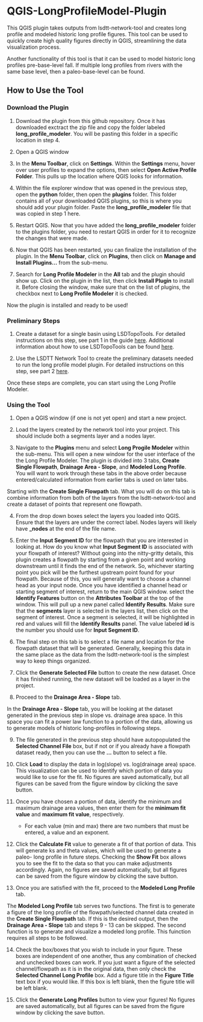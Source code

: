 # QGIS-LongProfileModel-Plugin
This QGIS plugin takes outputs from lsdtt-network-tool and creates long profile and modeled historic long profile figures. This tool can be used to quickly create high quality figures directly in QGIS, streamlining the data visualization process. 

Another functionality of this tool is that it can be used to model historic long profiles pre-base-level fall. If multiple long profiles from rivers with the same base level, then a paleo-base-level can be found. 

## How to Use the Tool
### Download the Plugin
1. Download the plugin from this github repository. Once it has downloaded exctract the zip file and copy the folder labeled **long_profile_modeler**. You will be pasting this folder in a specific location in step 4. 

2. Open a QGIS window

3. In the **Menu Toolbar**, click on **Settings**. Within the **Settings** menu, hover over user profiles to expand the options, then select **Open Active Profile Folder**. This pulls up the location where QGIS looks for information.

4. Within the file explorer window that was opened in the previous step, open the **python** folder, then open the **plugins** folder. This folder contains all of your downloaded QGIS plugins, so this is where you should add your plugin folder. Paste the **long_profile_modeler** file that was copied in step 1 here.

5. Restart QGIS. Now that you have added the **long_profile_modeler** folder to the plugins folder, you need to restart QGIS in order for it to recognize the changes that were made. 

6. Now that QGIS has been restarted, you can finalize the installation of the plugin. In the **Menu Toolbar**, click on **Plugins**, then click on **Manage and Install Plugins...** from the sub-menu.
7. Search for **Long Profile Modeler** in the **All** tab and the plugin should show up. Click on the plugin in the list, then click **Install Plugin** to install it. Before closing the window, make sure that on the list of plugins, the checkbox next to **Long Profile Modeler** it is checked. 

Now the plugin is installed and ready to be used!

### Preliminary Steps
1. Create a dataset for a single basin using LSDTopoTools. For detailed instructions on this step, see part 1 in the guide [here](https://github.com/pjMitchell490/qgis_lsdtt_network_tool). Additional information about how to use LSDTopoTools can be found [here](https://lsdtopotools.github.io/LSDTT_documentation/).

2. Use the LSDTT Network Tool to create the preliminary datasets needed to run the long profile model plugin. For detailed instructions on this step, see part 2 [here](https://github.com/pjMitchell490/qgis_lsdtt_network_tool).

Once these steps are complete, you can start using the Long Profile Modeler. 

### Using the Tool
1. Open a QGIS window (if one is not yet open) and start a new project.

2. Load the layers created by the network tool into your project. This should include both a segments layer and a nodes layer. 

3. Navigate to the **Plugins** menu and select **Long Progile Modeler** within the sub-menu. This will open a new window for the user interface of the the Long Profile Modeler. The plugin is divided into 3 tabs, **Create Single Flowpath**, **Drainage Area - Slope**, and **Modeled Long Profile**. You will want to work through these tabs in the above order because entered/calculated information from earlier tabs is used on later tabs. 

Starting with the **Create Single Flowpath** tab. What you will do on this tab is combine information from both of the layers from the lsdtt-network-tool and create a dataset of points that represent one flowpath.

4. From the drop down boxes select the layers you loaded into QGIS. Ensure that the layers are under the correct label. Nodes layers will likely have  **_nodes** at the end of the file name. 

5. Enter the **Input Segment ID** for the flowpath that you are interested in looking at. How do you know what **Input Segment ID** is associated with your flowpath of interest? Without going into the nitty-gritty details, this plugin creates a flowpath by starting from a given point and working downstream until it finds the end of the network. So, whichever starting point you pick will be the furthest upstream point found for your flowpath. Because of this, you will generally want to choose a channel head as your input node. Once you have identified a channel head or starting segment of interest, return to the main QGIS window. select the **Identify Features** button on the **Attributes Toolbar** at the top of the window. This will pull up a new panel called **Identify Results**. Make sure that the **segments** layer is selected in the layers list, then click on the segment of interest. Once a segment is selected, it will be highlighted in red and values will fill the **Identify Results** panel. The value labeled **id** is the number you should use for **Input Segment ID**.

6. The final step on this tab is to select a file name and location for the flowpath dataset that will be generated. Generally, keeping this data in the same place as the data from the lsdtt-network-tool is the simplest way to keep things organized.

7. Click the **Generate Selected File** button to create the new dataset. Once it has finished running, the new dataset will be loaded as a layer in the project. 

8. Proceed to the **Drainage Area - Slope** tab.

In the **Drainage Area - Slope** tab, you will be looking at the dataset generated in the previous step in slope vs. drainage area space. In this space you can fit a power law function to a portion of the data, allowing us to  generate models of historic long-profiles in following steps. 

9. The file generated in the previous step should have autopopulated the **Selected Channel File** box, but if not or if you already have a flowpath dataset ready, then you can use the **...** button to select a file.

10. Click **Load** to display the data in log(slope) vs. log(drainage area) space. This visualization can be used to identify which portion of data you would like to use for the fit. No figures are saved automatically, but all figures can be saved from the figure window by clicking the save button. 

11. Once you have chosen a portion of data, identify the minimum and maximum drainage area values, then enter them for the **minimum fit value** and **maximum fit value**, respectively.
     - For each value (min and max) there are two numbers that must be entered, a value and an exponent. 

12. Click the **Calculate Fit** value to generate a fit of that portion of data. This will generate ks and theta values, which will be used to generate a paleo- long profile in future steps. Checking the **Show Fit** box allows you to see the fit to the data so that you can make adjustments accordingly. Again, no figures are saved automatically, but all figures can be saved from the figure window by clicking the save button. 

13. Once you are satisfied with the fit, proceed to the **Modeled Long Profile** tab. 

The **Modeled Long Profile** tab serves two functions. The first is to generate a figure of the long profile of the flowpath/selected channel data created in the **Create Single Flowpath** tab. If this is the desired output, then the **Drainage Area - Slope** tab and steps 9 - 13 can be skipped. The second function is to generate and visualize a modeled long profile. This fuinction requires all steps to be followed. 

14. Check the box/boxes that you wish to include in your figure. These boxes are independent of one another, thus any combination of checked and unchecked boxes can work. If you just want a figure of the selected channel/flowpath as it is in the original data, then only check the **Selected Channel Long Profile** box. Add a figure title in the **Figure Title** text box if you would like. If this box is left blank, then the figure title will be left blank. 

15. Click the **Generate Long Profiles** button to view your figures! No figures are saved automatically, but all figures can be saved from the figure window by clicking the save button. 
